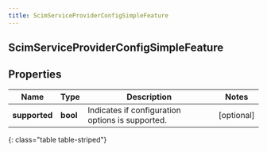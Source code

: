 ```yaml
---
title: ScimServiceProviderConfigSimpleFeature
---
```

## ScimServiceProviderConfigSimpleFeature

## Properties

|Name | Type | Description | Notes|
|------------ | ------------- | ------------- | -------------|
| **supported** | **bool** | Indicates if configuration options is supported. | [optional] |
{: class="table table-striped"}


